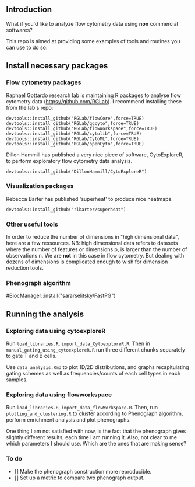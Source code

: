 ## Introduction

What if you'd like to analyze flow cytometry data using **non** commercial softwares?

This repo is aimed at providing some examples of tools and routines you can use to do so.

## Install necessary packages

### Flow cytometry packages

Raphael Gottardo research lab is maintaining R packages to analyse flow cytometry data (https://github.com/RGLab). I recommend installing these from the lab's repo:

```
devtools::install_github("RGLab/flowCore",force=TRUE)
devtools::install_github("RGLab/ggcyto",force=TRUE)
devtools::install_github("RGLab/flowWorkspace",force=TRUE)
devtools::install_github("RGLab/cytolib",force=TRUE)
devtools::install_github("RGLab/CytoML",force=TRUE)
devtools::install_github("RGLab/openCyto",force=TRUE)
```

Dillon Hammill has published a very nice piece of software, CytoExploreR, to perform exploratory flow cytometry data analysis.

```
devtools::install_github("DillonHammill/CytoExploreR")
```

### Visualization packages

Rebecca Barter has published 'superheat' to produce nice heatmaps.

```
devtools::install_github("rlbarter/superheat")
```

### Other useful tools

In order to reduce the number of dimensions in "high dimensional data", here are a few ressources.
NB: high dimensional data refers to datasets where the number of features or dimensions p, is larger than the number of observations n. We are **not** in this case in flow cytometry. But dealing with dozens of dimensions is complicated enough to wish for dimension reduction tools.

### Phenograph algorithm

#BiocManager::install("sararselitsky/FastPG")

## Running the analysis

### Exploring data using cytoexploreR

Run `load_libraries.R`, `import_data_CytoexploreR.R`. Then in `manual_gating_using_cytoexploreR.R` run three different chunks separately to gate T and B cells.

Use `data_analysis.Rmd` to plot 1D/2D distributions, and graphs recapitulating gating schemes as well as frequencies/counts of each cell types in each samples.

### Exploring data using flowworkspace

Run `load_libraries.R`, `import_data_flowWorkSpace.R`. Then, run `plotting_and_clustering.R` to cluster according to Phenograph algorithm, perform enrichment analysis and plot phenographs.

One thing I am not satisfied with now, is the fact that the phenograph gives slightly different results, each time I am running it. Also, not clear to me which parameters I should use. Which are the ones that are making sense?

### To do

- [] Make the phenograph construction more reproducible.
- [] Set up a metric to compare two phenograph output.
